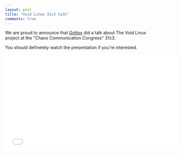```yaml
---
layout: post
title: "Void Linux 31c3 talk"
comments: true
---
```


We are proud to announce that [Gottox](https://github.com/Gottox) did
a talk about The Void Linux project at the "Chaos Communication Congress"
31c3.

You should definetely watch the presentation if you're interested.

<iframe width="560" height="315" src="//www.youtube.com/embed/ZHKKYHoG4bo" frameborder="0" allowfullscreen></iframe>

